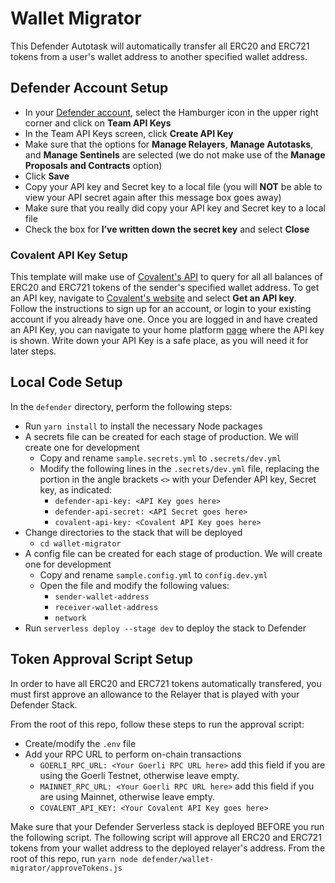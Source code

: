 # Wallet Migrator

This Defender Autotask will automatically transfer all ERC20 and ERC721 tokens from a user's wallet address to another specified wallet address.

## Defender Account Setup

- In your [Defender account](https://defender.openzeppelin.com/), select the Hamburger icon in the upper right corner and click on **Team API Keys**
- In the Team API Keys screen, click **Create API Key**
- Make sure that the options for **Manage Relayers**, **Manage Autotasks**, and **Manage Sentinels** are selected (we do not make use of the **Manage Proposals and Contracts** option)
- Click **Save**
- Copy your API key and Secret key to a local file (you will **NOT** be able to view your API secret again after this message box goes away)
- Make sure that you really did copy your API key and Secret key to a local file
- Check the box for **I’ve written down the secret key** and select **Close**

### Covalent API Key Setup

This template will make use of [Covalent's API](https://www.covalenthq.com/docs/api/balances/get-token-balances-for-address/) to query for all 
all balances of ERC20 and ERC721 tokens of the sender's specified wallet address. To get an API key, navigate to [Covalent's website](https://www.covalenthq.com/)
and select **Get an API key**. Follow the instructions to sign up for an account, or login to your existing account if you already have one.
Once you are logged in and have created an API Key, you can navigate to your home platform [page](https://www.covalenthq.com/platform/#/) where the API key is shown. 
Write down your API Key is a safe place, as you will need it for later steps.

## Local Code Setup

In the `defender` directory, perform the following steps:

- Run `yarn install` to install the necessary Node packages
- A secrets file can be created for each stage of production. We will create one for development
  - Copy and rename `sample.secrets.yml` to `.secrets/dev.yml`
  - Modify the following lines in the `.secrets/dev.yml` file, replacing the portion in the angle brackets `<>` with your Defender API key, Secret key, as indicated:
    - `defender-api-key: <API Key goes here>`
    - `defender-api-secret: <API Secret goes here>`
    - `covalent-api-key: <Covalent API Key goes here>`
- Change directories to the stack that will be deployed
  - `cd wallet-migrator`
- A config file can be created for each stage of production. We will create one for development
  - Copy and rename `sample.config.yml` to `config.dev.yml`
  - Open the file and modify the following values:
    - `sender-wallet-address` 
    - `receiver-wallet-address`
    - `network`
- Run `serverless deploy --stage dev` to deploy the stack to Defender

## Token Approval Script Setup

In order to have all ERC20 and ERC721 tokens automatically transfered, you must first approve an allowance to the Relayer that is played with your Defender Stack.

From the root of this repo, follow these steps to run the approval script:

- Create/modify the `.env` file
- Add your RPC URL to perform on-chain transactions
  - `GOERLI_RPC_URL: <Your Goerli RPC URL here>` add this field if you are using the Goerli Testnet, otherwise leave empty.
  - `MAINNET_RPC_URL: <Your Goerli RPC URL here>` add this field if you are using Mainnet, otherwise leave empty.
  - `COVALENT_API_KEY: <Your Covalent API Key goes here>`

Make sure that your Defender Serverless stack is deployed BEFORE you run the following script. The following script will approve all ERC20 and ERC721 tokens 
from your wallet address to the deployed relayer's address. From the root of this repo, run 
`yarn node defender/wallet-migrator/approveTokens.js`